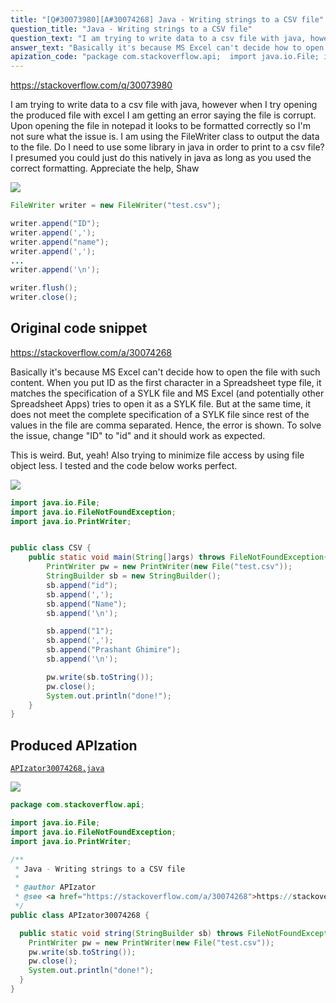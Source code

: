 ```yaml
---
title: "[Q#30073980][A#30074268] Java - Writing strings to a CSV file"
question_title: "Java - Writing strings to a CSV file"
question_text: "I am trying to write data to a csv file with java, however when I try opening the produced file with excel I am getting an error saying the file is corrupt. Upon opening the file in notepad it looks to be formatted correctly so I'm not sure what the issue is. I am using the FileWriter class to output the data to the file. Do I need to use some library in java in order to print to a csv file? I presumed you could just do this natively in java as long as you used the correct formatting. Appreciate the help, Shaw"
answer_text: "Basically it's because MS Excel can't decide how to open the file with such content. When you put ID as the first character in a Spreadsheet type file, it matches the specification of a SYLK file and MS Excel (and potentially other Spreadsheet Apps) tries to open it as a SYLK file. But at the same time, it does not meet the complete specification of a SYLK file since rest of the values in the file are comma separated. Hence, the error is shown. To solve the issue, change \"ID\" to \"id\" and it should work as expected.  This is weird. But, yeah! Also trying to minimize file access by using file object less. I tested and the code below works perfect."
apization_code: "package com.stackoverflow.api;  import java.io.File; import java.io.FileNotFoundException; import java.io.PrintWriter;  /**  * Java - Writing strings to a CSV file  *  * @author APIzator  * @see <a href=\"https://stackoverflow.com/a/30074268\">https://stackoverflow.com/a/30074268</a>  */ public class APIzator30074268 {    public static void string(StringBuilder sb) throws FileNotFoundException {     PrintWriter pw = new PrintWriter(new File(\"test.csv\"));     pw.write(sb.toString());     pw.close();     System.out.println(\"done!\");   } }"
---
```


https://stackoverflow.com/q/30073980

I am trying to write data to a csv file with java, however when I try opening the produced file with excel I am getting an error saying the file is corrupt. Upon opening the file in notepad it looks to be formatted correctly so I&#x27;m not sure what the issue is. I am using the FileWriter class to output the data to the file.
Do I need to use some library in java in order to print to a csv file? I presumed you could just do this natively in java as long as you used the correct formatting.
Appreciate the help,
Shaw


<div class="code-logo"><img src="/stackoverflow.png" /></div>

```java
FileWriter writer = new FileWriter("test.csv");

writer.append("ID");
writer.append(',');
writer.append("name");
writer.append(',');
...
writer.append('\n');

writer.flush();
writer.close();
```


## Original code snippet

https://stackoverflow.com/a/30074268

Basically it&#x27;s because MS Excel can&#x27;t decide how to open the file with such content.
When you put ID as the first character in a Spreadsheet type file, it matches the specification of a SYLK file and MS Excel (and potentially other Spreadsheet Apps) tries to open it as a SYLK file. But at the same time, it does not meet the complete specification of a SYLK file since rest of the values in the file are comma separated. Hence, the error is shown.
To solve the issue, change &quot;ID&quot; to &quot;id&quot; and it should work as expected.

This is weird. But, yeah!
Also trying to minimize file access by using file object less.
I tested and the code below works perfect.

<div class="code-logo"><img src="/stackoverflow.png" /></div>

```java
import java.io.File;
import java.io.FileNotFoundException;
import java.io.PrintWriter;


public class CSV {
    public static void main(String[]args) throws FileNotFoundException{
        PrintWriter pw = new PrintWriter(new File("test.csv"));
        StringBuilder sb = new StringBuilder();
        sb.append("id");
        sb.append(',');
        sb.append("Name");
        sb.append('\n');

        sb.append("1");
        sb.append(',');
        sb.append("Prashant Ghimire");
        sb.append('\n');

        pw.write(sb.toString());
        pw.close();
        System.out.println("done!");
    }
}
```

## Produced APIzation

[`APIzator30074268.java`](https://github.com/blind-papers/apization-temp-data/raw/main/search/APIzator30074268.java)

<div class="code-logo"><img src="/apizator.png" /></div>

```java
package com.stackoverflow.api;

import java.io.File;
import java.io.FileNotFoundException;
import java.io.PrintWriter;

/**
 * Java - Writing strings to a CSV file
 *
 * @author APIzator
 * @see <a href="https://stackoverflow.com/a/30074268">https://stackoverflow.com/a/30074268</a>
 */
public class APIzator30074268 {

  public static void string(StringBuilder sb) throws FileNotFoundException {
    PrintWriter pw = new PrintWriter(new File("test.csv"));
    pw.write(sb.toString());
    pw.close();
    System.out.println("done!");
  }
}

```